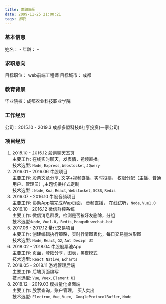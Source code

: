 ```yaml
---
title: 求职简历
date: 2099-11-25 21:00:21
tags: 求职
---
```


### 基本信息
姓名： -
年龄： -

### 求职意向
目标职位： web前端工程师
目标城市： 成都

### 教育背景
毕业院校：成都农业科技职业学院

### 工作经历
公司：2015.10 - 2019.3 成都多盟科技&红亨投资(一家公司)

### 项目经历
1. 2015.10 - 2015.12 股票聊天室页 <br />主要工作: 在线实时聊天，发表情，视频直播。 <br />技术选型: `Node`, `Express`, `Webstocket`, `JQuery`
2. 2016.01 - 2016.06 牛股项目 <br />主要工作: 股票文章分享, 文字+视频直播，实时投票， 权限分配（主播、普通用户、管理员）,主题切换样式定制 <br /> 技术选型：`Node`, `Koa`, `React`, `Webstocket`, `SCSS`, `Redis`
3. 2016.07 - 2016.10 牛股音频项目<br />主要工作: 协助App端完成Wap页面， 音频直播， 在线试听，`Node`, `Vue1.0`
4. 2016.10 - 2016.12 微信群控系统<br />主要工作: 微信消息群发，检测是否被好友删除，分组 <br />技术选型:`Node`, `Vue1.0`，`Redis`, `Mongodb` `wechat-bot`
5. 2017.06 - 2017.12 量化交易项目<br> 主要工作:  创建编辑执行策略，实时行情图表化，每日交易量烛形图<br />技术选型: `Node`, `React`, `G2`, `Ant Design UI`
6. 2018.02 - 2018.04 牛股股票池App<br> 主要工作: 页面，登陆分享，图表，黑夜模式<br />技术选型: `React Native`, `Echarts`
7. 2018.05 - 2018.11 游戏管理后端<br> 主要工作: 后端页面编写 <br />技术选型: `Vue`, `Vuex`, `Element UI`
8. 2018.12 - 2019.03 模拟量化桌面端<br> 主要工作: 股票查询，账户管理， 买入卖出 <br /> 技术选型: `Electron`, `Vue`, `Vuex`, ` GoogleProtocolBuffer`, `Node`

